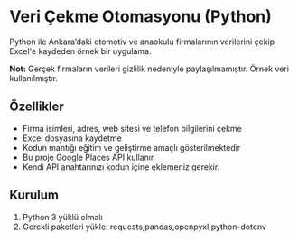 # Veri Çekme Otomasyonu (Python)

Python ile Ankara’daki otomotiv ve anaokulu firmalarının verilerini çekip Excel'e kaydeden örnek bir uygulama.  

**Not:** Gerçek firmaların verileri gizlilik nedeniyle paylaşılmamıştır. Örnek veri kullanılmıştır.

## Özellikler
- Firma isimleri, adres, web sitesi ve telefon bilgilerini çekme
- Excel dosyasına kaydetme
- Kodun mantığı eğitim ve geliştirme amaçlı gösterilmektedir
- Bu proje Google Places API kullanır.
- Kendi API anahtarınızı kodun içine eklemeniz gerekir.


## Kurulum
1. Python 3 yüklü olmalı
2. Gerekli paketleri yükle: requests,pandas,openpyxl,python-dotenv



